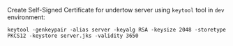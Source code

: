 Create Self-Signed Certificate for undertow server using `keytool` tool in `dev` environment:

```shell
keytool -genkeypair -alias server -keyalg RSA -keysize 2048 -storetype PKCS12 -keystore server.jks -validity 3650
```
